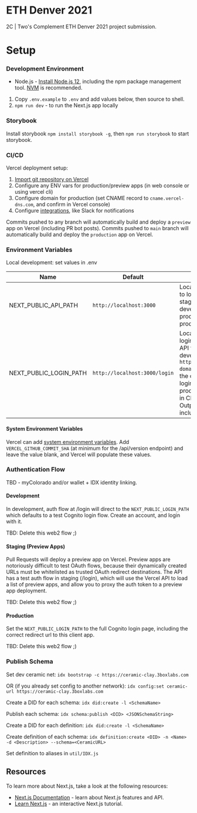 # ETH Denver 2021

2C | Two's Complement ETH Denver 2021 project submission.

# Setup

### Development Environment

- Node.js - [Install Node.js 12](https://nodejs.org/en/), including the npm package management tool. [NVM](https://github.com/nvm-sh/nvm) is recommended.

1. Copy `.env.example` to `.env` and add values below, then source to shell.
2. `npm run dev` - to run the Next.js app locally

### Storybook

Install storybook `npm install storybook -g`, then `npm run storybook` to start storybook.

### CI/CD

Vercel deployment setup:

1. [Import git repository on Vercel](https://vercel.com/import/git)
2. Configure any ENV vars for production/preview apps (in web console or using vercel cli)
3. Configure domain for production (set CNAME record to `cname.vercel-dns.com`, and confirm in Vercel console)
4. Configure [integrations](https://vercel.com/integrations), like Slack for notifications

Commits pushed to any branch will automatically build and deploy a `preview` app on Vercel (including PR bot posts).
Commits pushed to `main` branch will automatically build and deploy the `production` app on Vercel.

### Environment Variables

Local development: set values in .env

| Name                   | Default                       | Description                                                                                                                                                                                                                                  |
| ---------------------- | ----------------------------- | -------------------------------------------------------------------------------------------------------------------------------------------------------------------------------------------------------------------------------------------- |
| NEXT_PUBLIC_API_PATH   | `http://localhost:3000`       | Location of API (set to localhost or staging for development, production for production)                                                                                                                                                     |
| NEXT_PUBLIC_LOGIN_PATH | `http://localhost:3000/login` | Location of Cognito login page. Use the API test flow in development/staging: `https://staging-api-domain/login`. Use the direct Cognito login page for production (find path in Cloud Formation Outputs - be sure to include redirect_url). |

#### System Environment Variables

Vercel can add [system environment variables](https://vercel.com/docs/build-step#system-environment-variables). Add `VERCEL_GITHUB_COMMIT_SHA` (at minimum for the /api/version endpoint) and leave the value blank, and Vercel will populate these values.

### Authentication Flow

TBD - myColorado and/or wallet + IDX identity linking.

#### Development

In development, auth flow at /login will direct to the `NEXT_PUBLIC_LOGIN_PATH` which defaults to a test Cognito login flow. Create an account, and login with it.

TBD: Delete this web2 flow ;)

#### Staging (Preview Apps)

Pull Requests will deploy a preview app on Vercel. Preview apps are notoriously difficult to test OAuth flows, because their dynamically created URLs must be whitelisted as trusted OAuth redirect destinations. The API has a test auth flow in staging (/login), which will use the Vercel API to load a list of preview apps, and allow you to proxy the auth token to a preview app deployment.

TBD: Delete this web2 flow ;)

#### Production

Set the `NEXT_PUBLIC_LOGIN_PATH` to the full Cognito login page, including the correct redirect url to this client app.

TBD: Delete this web2 flow ;)

### Publish Schema

Set dev ceramic net:
`idx bootstrap -c https://ceramic-clay.3boxlabs.com`

OR (if you already set config to another network):
`idx config:set ceramic-url https://ceramic-clay.3boxlabs.com`

Create a DID for each schema:
`idx did:create -l <SchemaName>`

Publish each schema:
`idx schema:publish <DID> <JSONSchemaString>`

Create a DID for each definition:
`idx did:create -l <SchemaName>`

Create definition of each schema:
`idx definition:create <DID> -n <Name> -d <Description> --schema=<CeramicURL>`

Set definition to aliases in `util/IDX.js`

## Resources

To learn more about Next.js, take a look at the following resources:

- [Next.js Documentation](https://nextjs.org/docs) - learn about Next.js features and API.
- [Learn Next.js](https://nextjs.org/learn) - an interactive Next.js tutorial.
